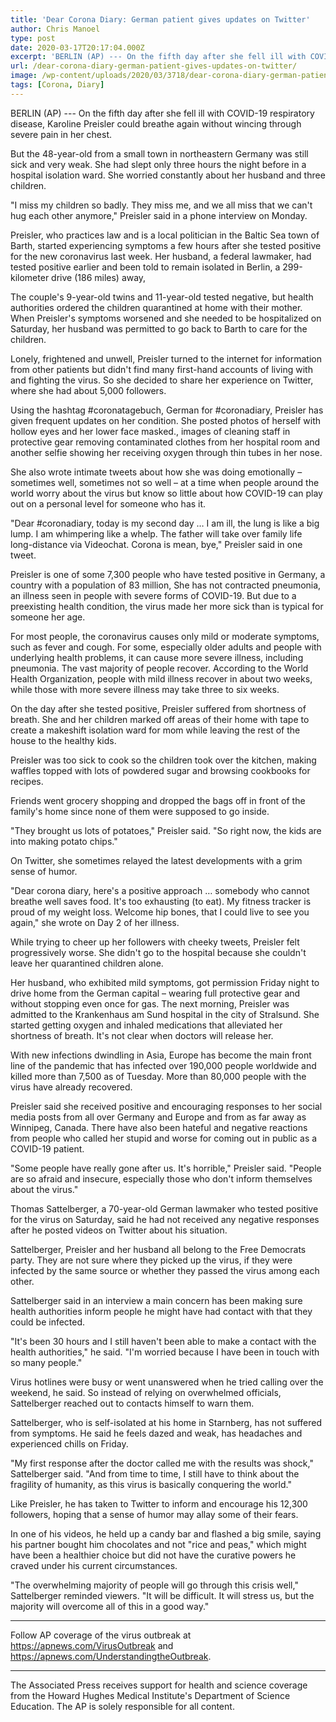 ```yaml
---
title: 'Dear Corona Diary: German patient gives updates on Twitter'
author: Chris Manoel
type: post
date: 2020-03-17T20:17:04.000Z
excerpt: 'BERLIN (AP) --- On the fifth day after she fell ill with COVID-19 respiratory disease, Karoline Preisler could breathe again without wincing through severe pain in her chest. But the 48-year-old from a small town in northeastern Germany was still sick and very weak. She had slept only three hours the night before in a&hellip;'
url: /dear-corona-diary-german-patient-gives-updates-on-twitter/
image: /wp-content/uploads/2020/03/3718/dear-corona-diary-german-patient-gives-updates-on-twitter.jpg
tags: [Corona, Diary]
---
```


BERLIN (AP) --- On the fifth day after she fell ill with COVID-19 respiratory disease, Karoline Preisler could breathe again without wincing through severe pain in her chest.

But the 48-year-old from a small town in northeastern Germany was still sick and very weak. She had slept only three hours the night before in a hospital isolation ward. She worried constantly about her husband and three children.

"I miss my children so badly. They miss me, and we all miss that we can't hug each other anymore," Preisler said in a phone interview on Monday.

Preisler, who practices law and is a local politician in the Baltic Sea town of Barth, started experiencing symptoms a few hours after she tested positive for the new coronavirus last week. Her husband, a federal lawmaker, had tested positive earlier and been told to remain isolated in Berlin, a 299-kilometer drive (186 miles) away,

The couple's 9-year-old twins and 11-year-old tested negative, but health authorities ordered the children quarantined at home with their mother. When Preisler's symptoms worsened and she needed to be hospitalized on Saturday, her husband was permitted to go back to Barth to care for the children.

Lonely, frightened and unwell, Preisler turned to the internet for information from other patients but didn't find many first-hand accounts of living with and fighting the virus. So she decided to share her experience on Twitter, where she had about 5,000 followers.

Using the hashtag #coronatagebuch, German for #coronadiary, Preisler has given frequent updates on her condition. She posted photos of herself with hollow eyes and her lower face masked., images of cleaning staff in protective gear removing contaminated clothes from her hospital room and another selfie showing her receiving oxygen through thin tubes in her nose.

She also wrote intimate tweets about how she was doing emotionally – sometimes well, sometimes not so well – at a time when people around the world worry about the virus but know so little about how COVID-19 can play out on a personal level for someone who has it.

"Dear #coronadiary, today is my second day … I am ill, the lung is like a big lump. I am whimpering like a whelp. The father will take over family life long-distance via Videochat. Corona is mean, bye," Preisler said in one tweet.

Preisler is one of some 7,300 people who have tested positive in Germany, a country with a population of 83 million, She has not contracted pneumonia, an illness seen in people with severe forms of COVID-19. But due to a preexisting health condition, the virus made her more sick than is typical for someone her age.

For most people, the coronavirus causes only mild or moderate symptoms, such as fever and cough. For some, especially older adults and people with underlying health problems, it can cause more severe illness, including pneumonia. The vast majority of people recover.  According to the World Health Organization, people with mild illness recover in about two weeks, while those with more severe illness may take three to six weeks.

On the day after she tested positive, Preisler suffered from shortness of breath. She and her children marked off areas of their home with tape to create a makeshift isolation ward for mom while leaving the rest of the house to the healthy kids.

Preisler was too sick to cook so the children took over the kitchen, making waffles topped with lots of powdered sugar and browsing cookbooks for recipes.

Friends went grocery shopping and dropped the bags off in front of the family's home since none of them were supposed to go inside.

"They brought us lots of potatoes," Preisler said. "So right now, the kids are into making potato chips."

On Twitter, she sometimes relayed the latest developments with a grim sense of humor.

"Dear corona diary, here's a positive approach … somebody who cannot breathe well saves food. It's too exhausting (to eat). My fitness tracker is proud of my weight loss. Welcome hip bones, that I could live to see you again," she wrote on Day 2 of her illness.

While trying to cheer up her followers with cheeky tweets, Preisler felt progressively worse. She didn't go to the hospital because she couldn't leave her quarantined children alone.

Her husband, who exhibited mild symptoms, got permission Friday night to drive home from the German capital – wearing full protective gear and without stopping even once for gas. The next morning, Preisler was admitted to the Krankenhaus am Sund hospital in the city of Stralsund. She started getting oxygen and inhaled medications that alleviated her shortness of breath. It's not clear when doctors will release her.

With new infections dwindling in Asia, Europe has become the main front line of the pandemic that has infected over 190,000 people worldwide and killed more than 7,500 as of Tuesday. More than 80,000 people with the virus have already recovered.

Preisler said she received positive and encouraging responses to her social media posts from all over Germany and Europe and from as far away as Winnipeg, Canada. There have also been hateful and negative reactions from people who called her stupid and worse for coming out in public as a COVID-19 patient.

"Some people have really gone after us. It's horrible," Preisler said. "People are so afraid and insecure, especially those who don't inform themselves about the virus."

Thomas Sattelberger, a 70-year-old German lawmaker who tested positive for the virus on Saturday, said he had not received any negative responses after he posted videos on Twitter about his situation.

Sattelberger, Preisler and her husband all belong to the Free Democrats party. They are not sure where they picked up the virus, if they were infected by the same source or whether they passed the virus among each other.

Sattelberger said in an interview a main concern has been making sure health authorities inform people he might have had contact with that they could be infected.

"It's been 30 hours and I still haven't been able to make a contact with the health authorities," he said. "I'm worried because I have been in touch with so many people."

Virus hotlines were busy or went unanswered when he tried calling over the weekend, he said. So instead of relying on overwhelmed officials, Sattelberger reached out to contacts himself to warn them.

Sattelberger, who is self-isolated at his home in Starnberg, has not suffered from symptoms. He said he feels dazed and weak, has headaches and experienced chills on Friday.

"My first response after the doctor called me with the results was shock," Sattelberger said. "And from time to time, I still have to think about the fragility of humanity, as this virus is basically conquering the world."

Like Preisler, he has taken to Twitter to inform and encourage his 12,300 followers, hoping that a sense of humor may allay some of their fears.

In one of his videos, he held up a candy bar and flashed a big smile, saying his partner bought him chocolates and not "rice and peas," which might have been a healthier choice but did not have the curative powers he craved under his current circumstances.

"The overwhelming majority of people will go through this crisis well," Sattelberger reminded viewers. "It will be difficult. It will stress us, but the majority will overcome all of this in a good way."

* * *

Follow AP coverage of the virus outbreak at <https://apnews.com/VirusOutbreak> and <https://apnews.com/UnderstandingtheOutbreak>.

* * *

The Associated Press receives support for health and science coverage from the Howard Hughes Medical Institute's Department of Science Education. The AP is solely responsible for all content.

